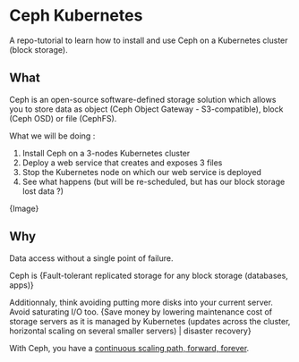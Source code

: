 # Ceph Kubernetes

A repo-tutorial to learn how to install and use Ceph on a Kubernetes cluster (block storage).

## What

Ceph is an open-source software-defined storage solution which allows you to store data as object (Ceph Object Gateway - S3-compatible), block (Ceph OSD) or file (CephFS).

What we will be doing :

1. Install Ceph on a 3-nodes Kubernetes cluster
2. Deploy a web service that creates and exposes 3 files
3. Stop the Kubernetes node on which our web service is deployed
4. See what happens (but will be re-scheduled, but has our block storage lost data ?)

{Image}

## Why

Data access without a single point of failure.

Ceph is {Fault-tolerant replicated storage for any block storage (databases, apps)}

Additionnaly, think avoiding putting more disks into your current server. Avoid saturating I/O too. {Save money by lowering maintenance cost of storage servers as it is managed by Kubernetes (updates across the cluster, horizontal scaling on several smaller servers) | disaster recovery}

With Ceph, you have a [continuous scaling path, forward, forever](https://www.youtube.com/watch?v=yeAlzSp6yaE).
